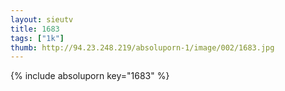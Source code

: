 ```yaml
--- 
layout: sieutv
title: 1683
tags: ["1k"]
thumb: http://94.23.248.219/absoluporn-1/image/002/1683.jpg
---
```

{% include absoluporn key="1683" %} 
